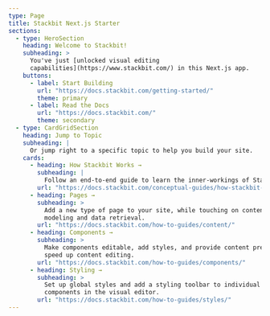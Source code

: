 ```yaml
---
type: Page
title: Stackbit Next.js Starter
sections:
  - type: HeroSection
    heading: Welcome to Stackbit!
    subheading: >
      You've just [unlocked visual editing
      capabilities](https://www.stackbit.com/) in this Next.js app.
    buttons:
      - label: Start Building
        url: "https://docs.stackbit.com/getting-started/"
        theme: primary
      - label: Read the Docs
        url: "https://docs.stackbit.com/"
        theme: secondary
  - type: CardGridSection
    heading: Jump to Topic
    subheading: |
      Or jump right to a specific topic to help you build your site.
    cards:
      - heading: How Stackbit Works →
        subheading: |
          Follow an end-to-end guide to learn the inner-workings of Stackbit.
        url: "https://docs.stackbit.com/conceptual-guides/how-stackbit-works/"
      - heading: Pages →
        subheading: >
          Add a new type of page to your site, while touching on content
          modeling and data retrieval.
        url: "https://docs.stackbit.com/how-to-guides/content/"
      - heading: Components →
        subheading: >
          Make components editable, add styles, and provide content presets to
          speed up content editing.
        url: "https://docs.stackbit.com/how-to-guides/components/"
      - heading: Styling →
        subheading: >
          Set up global styles and add a styling toolbar to individual
          components in the visual editor.
        url: "https://docs.stackbit.com/how-to-guides/styles/"
---
```

